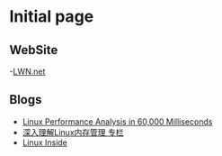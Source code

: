 # Initial page

## WebSite

-[LWN.net](https://lwn.net/)

## Blogs

- [Linux Performance Analysis in 60,000 Milliseconds](https://netflixtechblog.com/linux-performance-analysis-in-60-000-milliseconds-accc10403c55)
- [深入理解Linux内存管理 专栏](https://www.zhihu.com/column/c_1444822980567805952)
- [Linux Inside](https://0xax.gitbooks.io/linux-insides/content/)